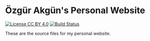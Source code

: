 
# Özgür Akgün's Personal Website

[![License CC BY 4.0](https://img.shields.io/badge/license-CC%20BY%204.0-brightgreen.svg)](https://creativecommons.org/licenses/by/4.0)
[![Build Status](https://travis-ci.org/ozgurakgun/ozgurakgun.github.io.svg?branch=master)](https://travis-ci.org/ozgurakgun/ozgurakgun.github.io)

These are the source files for my personal website.

